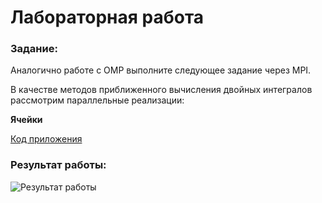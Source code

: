 # Лабораторная работа

### Задание:

Аналогично работе с OMP выполните следующее задание через MPI.

В качестве методов приближенного вычисления двойных интегралов рассмотрим параллельные реализации:

**Ячейки**

[Код приложения](main.cpp)

### Результат работы:

![Результат работы](result.png)